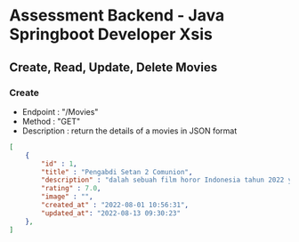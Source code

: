 # Assessment Backend - Java Springboot Developer Xsis

## Create, Read, Update, Delete Movies

### Create
 - Endpoint     : "/Movies"
 - Method       : "GET"
 - Description  : return the details of a movies in JSON format
```json
[
    {
        "id" : 1,
        "title" : "Pengabdi Setan 2 Comunion",
        "description" : "dalah sebuah film horor Indonesia tahun 2022 yang disutradarai dan ditulis oleh Joko Anwar sebagai sekuel dari film tahun 2017 Pengabdi Setan.",
        "rating" : 7.0,
        "image" : "",
        "created_at" : "2022-08-01 10:56:31",
        "updated_at": "2022-08-13 09:30:23"
    },
]

```